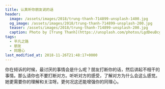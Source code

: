 ```yaml
---
title: 认真听你朋友说的话
header:
  image: /assets/images/2018/trung-thanh-714899-unsplash-1400.jpg
  og_image: /assets/images/2018/trung-thanh-714899-unsplash-200.jpg
  teaser: /assets/images/2018/trung-thanh-714899-unsplash-200.jpg
  caption: Photo by [Trung Thanh](https://unsplash.com/photos/LgdDeuBcgIY?utm_source=unsplash&utm_medium=referral&utm_content=creditCopyText) on [Unsplash](https://unsplash.com/search/photos/listen?utm_source=unsplash&utm_medium=referral&utm_content=creditCopyText)
tags:
  - 平凡之路
  - 朋友
  - 同理心
last_modified_at: 2018-11-26T21:48:17+0000
---
```


你在倾诉的时候，最讨厌的事情会是什么呢？朋友打断你的话，然后讲起不相干的事情。那么请你也不要打断对方。听听对方的感受，了解对方为什么会这么感觉。她更需要你的理解和关注呀。更何况这还能增强你的同理心。